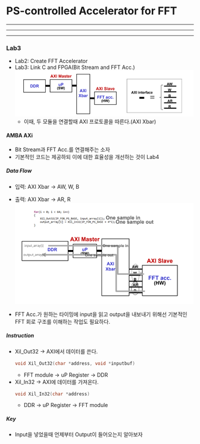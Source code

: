 # PS-controlled Accelerator for FFT
---
---
---
### Lab3
- Lab2: Create FFT Accelerator
- Lab3: Link C and FPGA(Bit Stream and FFT Acc.)
    ![lab3](./img/lab3.png)
  - 이때, 두 모듈을 연결할때 AXI 프로토콜을 따른다.(AXI Xbar)
#### AMBA AXi
- Bit Stream과 FFT Acc.를 연결해주는 소자
- 기본적인 코드는 제공하되 이에 대한 효율성을 개선하는 것이 Lab4

##### Data Flow
- 입력: AXI Xbar -> AW, W, B
- 출력: AXI Xbar -> AR, R
    ![dataflow](./img/axi_dataflow.png)

- FFT Acc.가 원하는 타이밍에 input을 읽고 output을 내보내기 위해선 기본적인 FFT 회로 구조를 이해하는 작업도 필요하다.

##### Instruction
- Xil_Out32 -> AXI에서 데이터를 쓴다.
    ```c
    void Xil_Out32(char *address, void *inputbuf)
    ```
    - FFT module -> uP Register -> DDR
- Xil_In32 -> AXI에 데이터를 가져온다.
    ```c
    void Xil_In32(char *address)
    ```
    - DDR -> uP Register -> FFT module

##### Key
- Input을 넣었을때 언제부터 Output이 들어오는지 알아보자